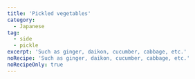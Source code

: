 ```yaml
---
title: 'Pickled vegetables'
category:
  - Japanese
tag:
  - side
  - pickle
excerpt: 'Such as ginger, daikon, cucumber, cabbage, etc.'
noRecipe: 'Such as ginger, daikon, cucumber, cabbage, etc.'
noRecipeOnly: true
---
```

